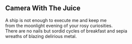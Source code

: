 Camera With The Juice
---------------------
A ship is not enough to execute me and keep me  
from the moonlight evening of your rosy curiosities.  
There are no nails but sordid cycles of breakfast and sepia  
wreaths of blazing delirious metal.  
